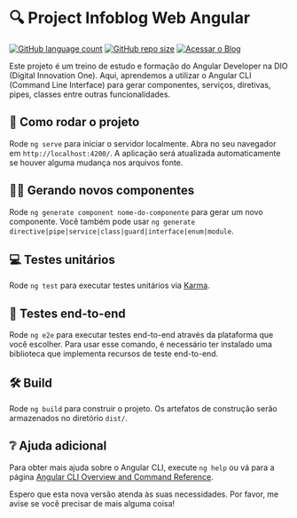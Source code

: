 # 🔍 Project Infoblog Web Angular

[![GitHub language count](https://img.shields.io/github/languages/count/AllanGaiteiro/project-infoblog-web-angular)](https://github.com/AllanGaiteiro/project-infoblog-web-angular) [![GitHub repo size](https://img.shields.io/github/repo-size/AllanGaiteiro/project-infoblog-web-angular)](https://github.com/AllanGaiteiro/project-infoblog-web-angular) [![Acessar o Blog](https://img.shields.io/badge/-Pagina_Inicial-green?style=for-the-badge)](https://infoblog-web.web.app/)

Este projeto é um treino de estudo e formação do Angular Developer na DIO (Digital Innovation One). Aqui, aprendemos a utilizar o Angular CLI (Command Line Interface) para gerar componentes, serviços, diretivas, pipes, classes entre outras funcionalidades.

## 🚀 Como rodar o projeto

Rode `ng serve` para iniciar o servidor localmente. Abra no seu navegador em `http://localhost:4200/`. A aplicação será atualizada automaticamente se houver alguma mudança nos arquivos fonte.

## 👨‍💻 Gerando novos componentes

Rode `ng generate component nome-do-componente` para gerar um novo componente. Você também pode usar `ng generate directive|pipe|service|class|guard|interface|enum|module`.

## 💻 Testes unitários

Rode `ng test` para executar testes unitários via [Karma](https://karma-runner.github.io).

## 🔎 Testes end-to-end

Rode `ng e2e` para executar testes end-to-end através da plataforma que você escolher. Para usar esse comando, é necessário ter instalado uma biblioteca que implementa recursos de teste end-to-end.

## 🛠️ Build

Rode `ng build` para construir o projeto. Os artefatos de construção serão armazenados no diretório `dist/`.

## ❔ Ajuda adicional

Para obter mais ajuda sobre o Angular CLI, execute `ng help` ou vá para a página [Angular CLI Overview and Command Reference](https://angular.io/cli).

Espero que esta nova versão atenda às suas necessidades. Por favor, me avise se você precisar de mais alguma coisa!
